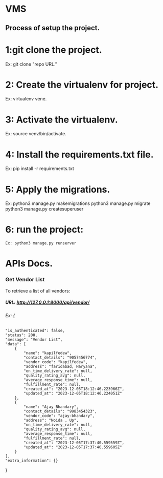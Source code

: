 # VMS

## Process of setup the project.
# 1:git clone the project.
  Ex: git clone "repo URL."
# 2: Create the virtualenv for project.
  Ex: virtualenv vene.
# 3: Activate the virtualenv.
  Ex: source venv/bin/activate.
# 4: Install the requirements.txt file.
   Ex: pip install -r requirements.txt
# 5: Apply the migrations.
  Ex: python3 manage.py makemigrations
      python3 manage.py migrate
      python3 manage.py createsuperuser

# 6: run the project:
    Ex: python3 manage.py runserver


# APIs Docs.

### Get Vendor List
To retrieve a list of all vendors:
##### URL: http://127.0.0.1:8000/api/vendor/
###### Ex: {
    "is_authenticated": false,
    "status": 200,
    "message": "Vendor List",
    "data": [
        {
            "name": "kapilfedew",
            "contact_details": "9057456774",
            "vendor_code": "kapilfedew",
            "address": "faridabad, Haryana",
            "on_time_delivery_rate": null,
            "quality_rating_avg": null,
            "average_response_time": null,
            "fulfillment_rate": null,
            "created_at": "2023-12-05T18:12:46.223966Z",
            "updated_at": "2023-12-05T18:12:46.224051Z"
        },
        {
            "name": "Ajay Bhandary",
            "contact_details": "9983454323",
            "vendor_code": "ajay-bhandary",
            "address": "Noida , Up",
            "on_time_delivery_rate": null,
            "quality_rating_avg": null,
            "average_response_time": null,
            "fulfillment_rate": null,
            "created_at": "2023-12-05T17:37:40.559559Z",
            "updated_at": "2023-12-05T17:37:40.559605Z"
        }
    ],
    "extra_information": {}
}
